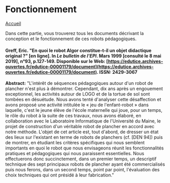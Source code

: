 # Fonctionnement

[Accueil](accueil.md)

Dans cette partie, vous trouverez tous les documents décrivant la conception et le fonctionnement de ces robots pédagogiques. 

#### Greff, Eric. "En quoi le robot Algor constitue-t-il un objet didactique original ?" [en ligne]. In _Le bulletin de l'EPI_. Mars 1999 [consulté le 8 mai 2019], n°93, p.127-149. Disponible sur le Web: [https://edutice.archives-ouvertes.fr/edutice-00001179/document](https://edutice.archives-ouvertes.fr/edutice-00001179/document). ISSN: 2429-3067

**Abstract:** "L'intérêt de séquences pédagogiques autour d'un robot de plancher n'est plus à démontrer. Cependant, dix ans après un engouement exceptionnel, les activités autour de LOGO et de la tortue de sol sont tombées en désuétude. Nous avons tenté d'analyser cette désaffection et avons proposé une activité intitulée le « jeu de l'enfant-robot » dans laquelle, c'est le jeune élève de l'école maternelle qui joue, pour un temps, le rôle du robot à la suite de ces travaux, nous avons élaboré, en collaboration avec le Laboratoire Informatique de l'Université du Maine, le projet de construction d'un véritable robot de plancher en accord avec notre méthode. L'objet de cet article est, tout d'abord, de dresser un état des lieux sur l'existant en terme de robots de planchers (cf. [DEN 94]) puis de montrer, en étudiant les critères spécifiques qui nous semblent importants en quoi le robot que nous envisageons réunit les fonctionnalités pratiques et pédagogiques qui nous paraissent essentielles. Nous effectuerons donc succinctement, dans un premier temps, un descriptif technique des sept principaux robots de plancher ayant été commercialisés puis nous ferons, dans un second temps, point par point, l'évaluation des choix techniques qui ont présidé à leur fabrication."
